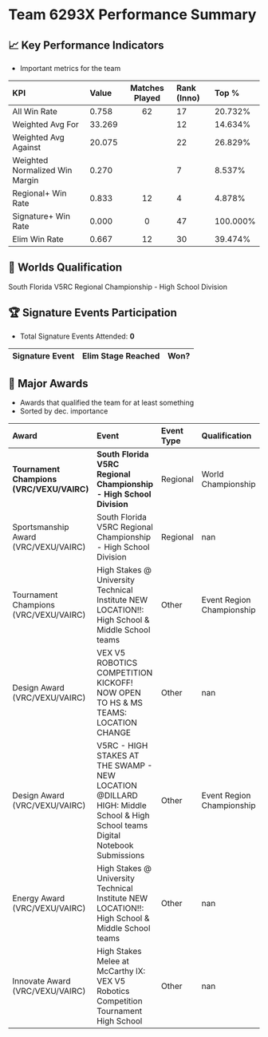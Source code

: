 # Team 6293X Performance Summary

## 📈 Key Performance Indicators
- Important metrics for the team

| KPI | Value | Matches Played | Rank (Inno) | Top % |
|:---|:-----|:--------------:|:----|:-----|
| All Win Rate | 0.758 | 62 | 17 | 20.732% |
| Weighted Avg For | 33.269 |  | 12 | 14.634% |
| Weighted Avg Against | 20.075 |  | 22 | 26.829% |
| Weighted Normalized Win Margin | 0.270 |  | 7 | 8.537% |
| Regional+ Win Rate | 0.833 | 12 | 4 | 4.878% |
| Signature+ Win Rate | 0.000 | 0 | 47 | 100.000% |
| Elim Win Rate | 0.667 | 12 | 30 | 39.474% |


## 🎯 Worlds Qualification
South Florida V5RC Regional Championship - High School Division

## 🏆 Signature Events Participation
- Total Signature Events Attended: **0**

| Signature Event | Elim Stage Reached | Won? |
|:----------------|:-------------------|:----|


## 🥇 Major Awards
- Awards that qualified the team for at least something
- Sorted by dec. importance

| Award | Event | Event Type | Qualification |
|:------|:------|:-----------|:--------------|
| **Tournament Champions (VRC/VEXU/VAIRC)** | **South Florida V5RC Regional Championship - High School Division** | Regional | World Championship |
| Sportsmanship Award (VRC/VEXU/VAIRC) | South Florida V5RC Regional Championship - High School Division | Regional | nan |
| Tournament Champions (VRC/VEXU/VAIRC) | High Stakes @ University Technical Institute NEW LOCATION!!: High School & Middle School teams | Other | Event Region Championship |
| Design Award (VRC/VEXU/VAIRC) | VEX V5 ROBOTICS COMPETITION KICKOFF! NOW OPEN TO HS & MS TEAMS: LOCATION CHANGE | Other | nan |
| Design Award (VRC/VEXU/VAIRC) | V5RC - HIGH STAKES AT THE SWAMP - NEW LOCATION @DILLARD HIGH: Middle School & High School teams Digital Notebook Submissions | Other | Event Region Championship |
| Energy Award (VRC/VEXU/VAIRC) | High Stakes @ University Technical Institute NEW LOCATION!!: High School & Middle School teams | Other | nan |
| Innovate Award (VRC/VEXU/VAIRC) | High Stakes Melee at McCarthy lX: VEX V5 Robotics Competition Tournament High School | Other | nan |

